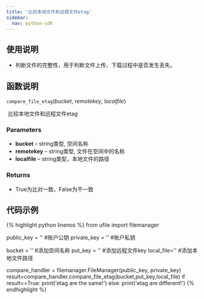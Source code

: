 ```yaml
---  
title: '比较本地文件和远程文件etag'
sidebar:
  nav: python-sdk
---
```



## 使用说明

* 判断文件的完整性，用于判断文件上传、下载过程中是否发生丢失。

## 函数说明

`compare_file_etag`(*bucket*, *remotekey*, *localfile*)

​				比较本地文件和远程文件etag

### Parameters

- **bucket** – string类型, 空间名称
- **remotekey** – string类型, 文件在空间中的名称
- **localfile** – string类型，本地文件的路径

### Returns

* True为比对一致，False为不一致

## 代码示例

<div class="copyable" markdown="1">

{% highlight python linenos %}
from ufile import filemanager

public_key = ''                 #账户公钥
private_key = ''                #账户私钥

bucket = ''                     #添加空间名称
put_key = ''                    #添加远程文件key
local_file=''                   #添加本地文件路径

compare_handler = filemanager.FileManager(public_key, private_key)
result=compare_handler.compare_file_etag(bucket,put_key,local_file)
if result==True:
    print('etag are the same!')
else:
    print('etag are different!')
{% endhighlight %}
</div>
